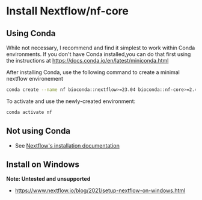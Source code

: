 # Install Nextflow/nf-core

## Using Conda

While not necessary, I recommend and find it simplest to work within Conda environments.
If you don't have Conda installed,you can do that first using the instructions at <a href="https://docs.conda.io/en/latest/miniconda.html" target="_blank">https://docs.conda.io/en/latest/miniconda.html</a>

After installing Conda, use the following command to create a minimal nextflow environement

```bash
conda create --name nf bioconda::nextflow>=23.04 bioconda::nf-core>=2.4
```

To activate and use the newly-created environment:

```bash
conda activate nf
```

## Not using Conda

- See <a href="https://www.nextflow.io/docs/latest/getstarted.html" target="_blank">Nextflow's installation documentation</a>

## Install on Windows

**Note: Untested and unsupported**

- <a href="https://www.nextflow.io/blog/2021/setup-nextflow-on-windows.html" target="_blank">https://www.nextflow.io/blog/2021/setup-nextflow-on-windows.html</a>
